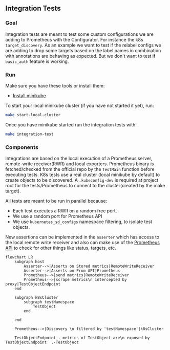 ## Integration Tests
### Goal
Integration tests are meant to test some custom configurations we are adding to Prometheus with the Configurator. For instance the k8s `target_discovery`. 
As an example we want to test if the relabel configs we are adding to drop some targets based on the label names in combination with annotations are behaving as expected. But we don't want to test if `basic_auth` feature is working.

### Run

Make sure you have these tools or install them:
- [Install minikube](https://minikube.sigs.k8s.io/docs/start/)

To start your local minikube cluster (if you have not started it yet), run:
```bash
make start-local-cluster
```
Once you have minikube started run the integration tests with:
```bash
make integration-test
```
### Components
Integrations are based on the local execution of a Prometheus server, remote-write receiver(RWR) and local exporters. Prometheus binary is fetched/checked from the official repo by the `TestMain` function before executing tests.
K8s tests use a real cluster (local minikube by default) to create objects to be discovered. A `.kubeconfig-dev` is required at project root for the tests/Prometheus to connect to the cluster(created by the make target).

All tests are meant to be run in parallel because:
- Each test executes a RWR on a random free port.
- We use a random port for Prometheus API
- We use `kubernetes_sd_configs` namespace filtering, to isolate test objects.

New assertions can be implemented in the `asserter` which has access to the local remote write receiver and also can make use of the [Prometheus API](https://prometheus.io/docs/prometheus/latest/querying/api/) to check for other things like status, targets, etc.

```mermaid
flowchart LR
    subgraph host
        Asserter-->|Asserts on Stored metrics|RemoteWriteReceiver
        Asserter-->|Asserts on Prom API|Prometheus
        Prometheus-->|send metrics|RemoteWriteReceiver
        Prometheus-->|scrape metrics\n intercepted by proxy|TestObjectEndpoint
    end

    subgraph k8sCluster
        subgraph testNamespace
            TestObject
        end

    end

    Prometheus-->|Discovery \n filtered by 'testNamespace'|k8sCluster

    TestObjectEndpoint-. metrics of TestObject are\n exposed by TestObjectEndpoint  .-TestObject

```

